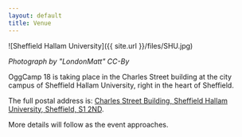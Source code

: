 ```yaml
---
layout: default
title: Venue
---
```

![Sheffield Hallam University]({{ site.url }}/files/SHU.jpg)

*Photograph by "LondonMatt" CC-By*

OggCamp 18 is taking place in the Charles Street building at the city campus of Sheffield Hallam University, right in the heart of Sheffield.

The full postal address is: <a href="https://map.what3words.com/grapes-drill-opens">Charles Street Building, Sheffield Hallam University, Sheffield, S1 2ND</a>.

More details will follow as the event approaches.

<!--
Below is a map with highlights of the important locations for OggCamp 17.
<iframe src="http://umap.openstreetmap.fr/en/map/oggcamp17_129448?scaleControl=false&amp;miniMap=false&amp;scrollWheelZoom=true&amp;zoomControl=true&amp;allowEdit=false&amp;moreControl=false&amp;searchControl=null&amp;tilelayersControl=false&amp;embedControl=false&amp;datalayersControl=null&amp;onLoadPanel=undefined&amp;captionBar=false&amp;fullscreenControl=true&amp;locateControl=false&amp;measureControl=false&amp;editinosmControl=false#14/51.2791/1.0798" width="100%" height="300px" frameborder="0"></iframe>

<a href="http://umap.openstreetmap.fr/en/map/oggcamp17_129448">See full screen</a>

---

# Social Events

## Friday, 18 August

We are meeting on Friday from 7pm in *"The Ballroom"* in Orange Street [[Map](http://w3w.co/turns.agents.props)] for pre-conference drinks. The Ballroom does not serve food, but there are plenty of options in the area (also see below).

## Saturday, 19 August

The Saturday night social will be in *"The Lounge"*, CCCU's Student Union bar, in the same building as the official accommodation [[Map](http://w3w.co/gone.vest.cheat)], again from 7pm. Food is available at the venue.

# Refreshments on the days

On-Site is the University Food Court [[Map](http://w3w.co/transfers.foster.traded)] where you can get meals from around £5. The food court will be open on both Saturday and Sunday.

Good restaurants in the area are:
* Azouma (nice Middle Eastern food) [[Map](http://w3w.co/arch.ties.camp)]
* Chom Chom (Asian fusion) [[Map](http://w3w.co/author.effort.trend)]
* La Trappiste (Belgian food and beer) [[Map](http://w3w.co/fever.always.custom)]
* The Dolphin (Pub with beer garden and good food) [[Map](http://w3w.co/trash.grows.agents)]
* Club Burrito (Mexican fast food) [[Map](http://w3w.co/card.trend.toxic)]

Between 10 and 15 minutes away from site are the following chains:
* Subway [[Map](http://w3w.co/courier.bucks.hired)]
* McDonalds [[Map](http://w3w.co/filer.herds.mobile)]
* Pret-a-Manger [[Map](http://w3w.co/dangerously.cars.kinds)]
* Burger King [[Map](http://w3w.co/estate.tools.artist)]
* KFC [[Map](http://w3w.co/pinks.loses.haven)]
* Tesco Metro [[Map](http://w3w.co/brains.fines.undulation)]
* Wetherspoons [[Map](http://w3w.co/atomic.august.fault)]
* Greggs [[Map](http://w3w.co/paper.spell.token)]

# Parking

If you are travelling by car then it is recommended to use [JustPark](https://www.justpark.com/) to find a cheap parking spot within a reasonable walking distance of the venue. It should be possible to park for both days for less than £10 if you book quickly!

Canterbury also has Park and Ride facilities [[Link](https://www.canterbury.gov.uk/parking-travel-roads/park-and-ride/)]. For £3 per day, you can park outside the city centre [[here](http://w3w.co/shells.piles.chefs) or [[here](http://w3w.co/froth.spoon.final)] and take a bus to the bus station, which is less than 5 minutes away from the accommodation and less than 10 minutes away from the venue.

# Public Transport

Canterbury is very well connected to London. The quickest way is via the High Speed Train from St Pancras International (to Canterbury West, ca 55 min + 20 minutes walking), but you can also reach it via a slightly slower train from Victoria (to Canterbury East, ca 1:30h + 10 minutes walking) or, if you are on a budget, via the 007 or 022 National Express Coach from Victoria Coach Station.
-->
